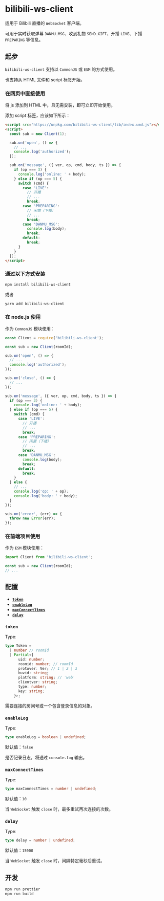 # bilibili-ws-client

适用于 Bilibili 直播的 `WebSocket` 客户端。

可用于实时获取弹幕 `DANMU_MSG`、收到礼物 `SEND_GIFT`、开播 `LIVE`、下播 `PREPARING` 等信息。

## 起步

`bilibili-ws-client` 支持以 `CommonJS` 或 `ESM` 的方式使用。

也支持从 HTML 文件和 script 标签开始。

### 在网页中直接使用

将 js 添加到 HTML 中，且无需安装，即可立即开始使用。

添加 script 标签，应该如下所示：

```html
<script src="https://unpkg.com/bilibili-ws-client/lib/index.umd.js"></script>
<script>
  const sub = new Client(1);

  sub.on('open', () => {
    // ...
    console.log('authorized');
  });

  sub.on('message', ({ ver, op, cmd, body, ts }) => {
    if (op === 3) {
      console.log('online: ' + body);
    } else if (op === 5) {
      switch (cmd) {
        case 'LIVE':
          // 开播
          // ...
          break;
        case 'PREPARING':
          // 闲置（下播）
          // ...
          break;
        case 'DANMU_MSG':
          console.log(body);
          break;
        default:
          break;
      }
    }
  });
</script>
```

### 通过以下方式安装

```bash
npm install bilibili-ws-client
```

或者

```bash
yarn add bilibili-ws-client
```

### 在 node.js 使用

作为 `CommonJS` 模块使用：

```js
const Client = require('bilibili-ws-client');

const sub = new Client(roomId);

sub.on('open', () => {
  // ...
  console.log('authorized');
});

sub.on('close', () => {
  // ...
});

sub.on('message', ({ ver, op, cmd, body, ts }) => {
  if (op === 3) {
    console.log('online: ' + body);
  } else if (op === 5) {
    switch (cmd) {
      case 'LIVE':
        // 开播
        // ...
        break;
      case 'PREPARING':
        // 闲置（下播）
        // ...
        break;
      case 'DANMU_MSG':
        console.log(body);
        break;
      default:
        break;
    }
  } else {
    // ...
    console.log('op: ' + op);
    console.log('body: ' + body);
  }
});

sub.on('error', (err) => {
  throw new Error(err);
});
```

### 在前端项目使用

作为 `ESM` 模块使用：

```js
import Client from 'bilibili-ws-client';

const sub = new Client(roomId);
// ...
```

## 配置

- **[`token`](#token)**
- **[`enableLog`](#enableLog)**
- **[`maxConnectTimes`](#maxConnectTimes)**
- **[`delay`](#delay)**

### `token`

Type:

```ts
type Token =
  | number // roomId
  | Partial<{
      uid: number;
      roomid: number; // roomId
      protover: Ver; // 1 | 2 | 3
      buvid: string;
      platform: string; // 'web'
      clientver: string;
      type: number;
      key: string;
    }>;
```

需要连接的房间号或一个包含登录信息的对象。

### `enableLog`

Type:

```ts
type enableLog = boolean | undefined;
```

默认值：`false`

是否记录日志，将通过 `console.log` 输出。

### `maxConnectTimes`

Type:

```ts
type maxConnectTimes = number | undefined;
```

默认值：`10`

当 `WebSocket` 触发 `close` 时，最多重试再次连接的次数。

### `delay`

Type:

```ts
type delay = number | undefined;
```

默认值：`15000`

当 `WebSocket` 触发 `close` 时，间隔特定毫秒后重试。

## 开发

```bash
npm run prettier
npm run build
```
